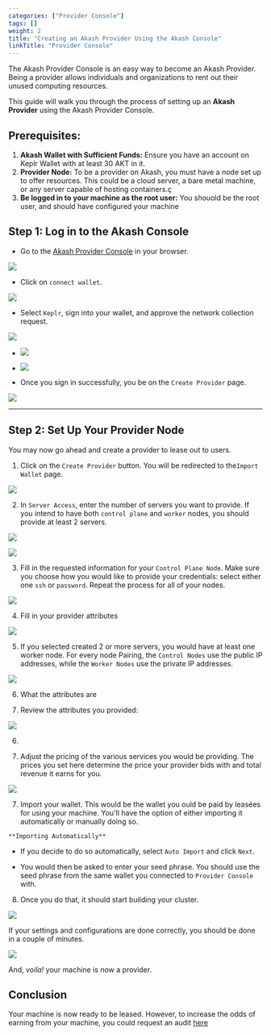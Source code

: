 ```yaml
---
categories: ["Provider Console"]
tags: []
weight: 2
title: "Creating an Akash Provider Using the Akash Console"
linkTitle: "Provider Console"
---
```


The Akash Provider Console is an easy way to become an Akash Provider. Being a provider allows individuals and organizations to rent out their unused computing resources. 


This guide will walk you through the process of setting up an **Akash Provider** using the Akash Provider Console.


## Prerequisites:
1. **Akash Wallet with Sufficient Funds:** Ensure you have an account on Keplr Wallet with at least 30 AKT in it. 
2. **Provider Node:** To be a provider on Akash, you must have a node set up to offer resources. This could be a cloud server, a bare metal machine, or any server capable of hosting containers.ç
3. **Be logged in to your machine as the root user:**  You shouold be the root user, and should have configured your machine 


## Step 1: Log in to the Akash Console
- Go to the [Akash Provider Console]() in your browser.

![](../../assets/provider_lp.png)

- Click on `connect wallet`.

![](../../assets/connect_wallet.png)

- Select `Keplr`, sign into your wallet, and approve the network collection request.

![](../../assets/select_keplr.png)

- ![](../../assets/wallet_login.png)
- ![](../../assets/approved.png)

- Once you sign in successfully, you be on the `Create Provider` page. 

![](../../assets/provider_landing.png)


---

## Step 2: Set Up Your Provider Node
 You may now go ahead and create a provider to lease out to users. 

   1. Click on the `Create Provider` button. You will be redirected to the`Import Wallet` page. 
   
 ![](../../assets/import_wallet.png)


   2. In `Server Access`, enter the number of servers you want to provide. If you intend to have both `control plane` and `worker` nodes, you should provide at least 2 servers.

 ![](../../assets/server_access.png)


 ![](../../assets/server_count.png)

   3. Fill in the requested information for your `Control Plane Node`. Make sure you choose how you would like to provide your credentials: select either one `ssh` or `password`. Repeat the process for all of your nodes. 


 ![](../../assets/control_plane.png)

   4. Fill in your provider attributes

 ![](../../assets/provider_info.png)

   5. If you selected created 2 or more servers, you would have at least one worker node. For every node Pairing, the `Control Nodes` use the public IP addresses, while the `Worker Nodes` use the private IP addresses. 

 ![](../../assets/worker_nodes.png)

   6. What the attributes are

   5. Review the attributes you provided:

 ![](../../assets/review_pov.png)

   6. 

   6. Adjust the pricing of the various services you would be providing. The prices you set here determine the price your provider bids with and total revenue it earns for you.

 ![](../../assets/pricing.png)

   7. Import your wallet. This would be the wallet you ould be paid by leasées for using your machine. You'll have the option of either importing it automatically or  manually doing so. 

    **Importing Automatically**
   
   - If you decide to do so automatically, select `Auto Import` and click `Next`.
   
   - You would then be asked to enter your seed phrase. You should use the seed phrase from the same wallet you connected to `Provider Console` with. 

  8. Once you do that, it should start building your cluster. 

 ![](../../assets/beginning.png)

 If your settings and configurations are done correctly, you should be done in a couple of minutes. 

 ![](../../assets/complete.png)

 And, *voila!* your machine is now a provider. 

   ## Conclusion

Your machine is now ready to be leased. However, to increase the odds of earning from your machine, you could request an audit [here](https://github.com/akash-network/community/issues?q=is%3Aissue+is%3Aopen+label%3A%22Provider+Audit%22)



